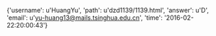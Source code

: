 {'username': u'HuangYu', 'path': u'dzd1139/1139.html', 'answer': u'D', 'email': u'yu-huang13@mails.tsinghua.edu.cn', 'time': '2016-02-22:20:00:43'}